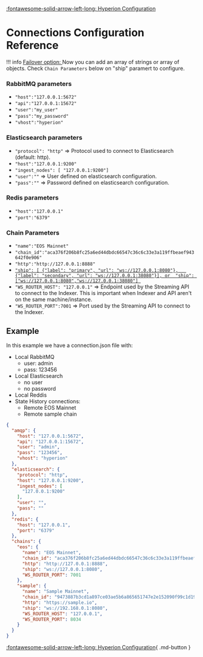 [:fontawesome-solid-arrow-left-long: Hyperion Configuration](hyperion_configuration.md#initialize-connections)
# Connections Configuration Reference

!!! info
    <u>Failover option: </u> Now you can add an array of strings or array of objects. Check `Chain Parameters` below on "ship" paramert to configure. 

### RabbitMQ parameters

- `"host":"127.0.0.1:5672"`
- `"api":"127.0.0.1:15672"`
- `"user":"my_user"`
- `"pass":"my_password"`
- `"vhost":"hyperion"`

### Elasticsearch parameters

- `"protocol": "http"` ⇒ Protocol used to connect to Elasticsearch (default: http).
- `"host":"127.0.0.1:9200"`
- `"ingest_nodes": [ "127.0.0.1:9200"]`
- `"user":""` ⇒ User defined on elasticsearch configuration.
- `"pass":""` ⇒ Password defined on elasticsearch configuration.

### Redis parameters

- `"host":"127.0.0.1"`
- `"port":"6379"`

### Chain Parameters

- `"name":"EOS Mainnet"`
- `"chain_id":"aca376f206b8fc25a6ed44dbdc66547c36c6c33e3a119ffbeaef943642f0e906"`
- `"http":"http://127.0.0.1:8888"`
- <u>`"ship": [ {"label": "primary", "url": "ws://127.0.0.1:8080"},   {"label": "secondary", "url": "ws://127.0.0.1:38080"}], or 
"ship": ["ws://127.0.0.1:8080","ws://127.0.0.1:38080"] `</u>
- `"WS_ROUTER_HOST": "127.0.0.1"` ⇒ Endpoint used by the Streaming API to connect to the Indexer. This is important when
  Indexer and API aren't on the same machine/instance.
- `"WS_ROUTER_PORT":7001` ⇒ Port used by the Streaming API to connect to the Indexer.

## Example

In this example we have a connection.json file with:

- Local RabbitMQ
    - user: admin
    - pass: 123456
- Local Elasticsearch
    - no user
    - no password
- Local Reddis
- State History connections: 
    - Remote EOS Mainnet
    - Remote sample chain



````json
{
  "amqp": {
    "host": "127.0.0.1:5672",
    "api": "127.0.0.1:15672",
    "user": "admin",
    "pass": "123456",
    "vhost": "hyperion"
  },
  "elasticsearch": {
    "protocol": "http",
    "host": "127.0.0.1:9200",
    "ingest_nodes": [
      "127.0.0.1:9200"
    ],
    "user": "",
    "pass": ""
  },
  "redis": {
    "host": "127.0.0.1",
    "port": "6379"
  },
  "chains": {
    "eos": {
      "name": "EOS Mainnet",
      "chain_id": "aca376f206b8fc25a6ed44dbdc66547c36c6c33e3a119ffbeaef943642f0e906",
      "http": "http://127.0.0.1:8888",
      "ship": "ws://127.0.0.1:8080",
      "WS_ROUTER_PORT": 7001
    },
    "sample": {
      "name": "Sample Mainnet",
      "chain_id": "9473887b3cd1a897ce03ae5b6a865651747e2e152090f99c1d19d4adf73238fas",
      "http": "https://sample.io",
      "ship": "ws://192.168.0.1:8080",
      "WS_ROUTER_HOST": "127.0.0.1",
      "WS_ROUTER_PORT": 8034
    }
  }
}
````

[:fontawesome-solid-arrow-left-long: Hyperion Configuration](hyperion_configuration.md#initialize-connections){ .md-button }
